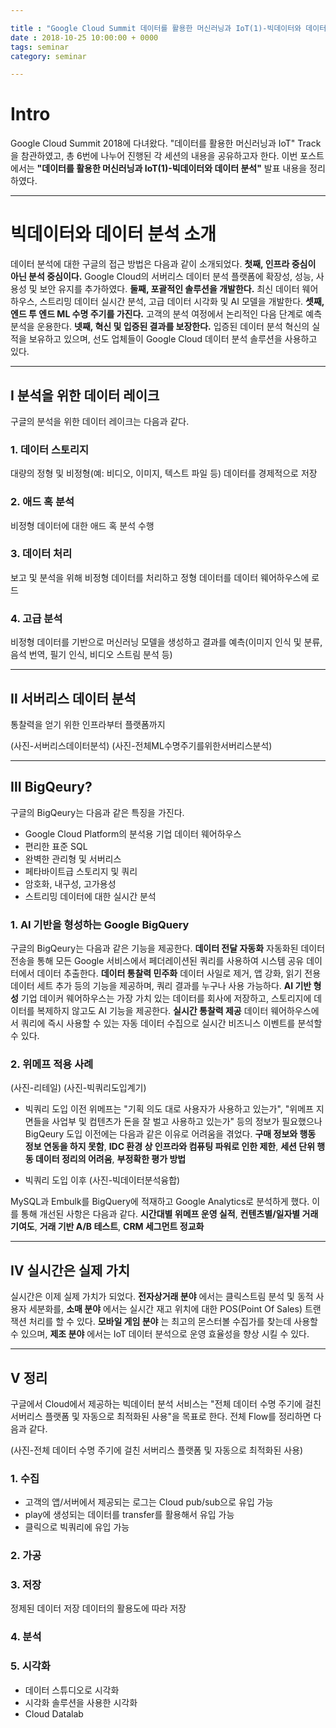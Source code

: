 ```yaml
---

title : "Google Cloud Summit 데이터를 활용한 머신러닝과 IoT(1)-빅데이터와 데이터 분석 소개"
date : 2018-10-25 10:00:00 + 0000
tags: seminar
category: seminar

---
```


# Intro
Google Cloud Summit 2018에 다녀왔다. "데이터를 활용한 머신러닝과 IoT" Track을 참관하였고, 총 6번에 나누어 진행된 각 세션의 내용을 공유하고자 한다. 이번 포스트에서는 **"데이터를 활용한 머신러닝과 IoT(1)-빅데이터와 데이터 분석"** 발표 내용을 정리하였다.

***

# 빅데이터와 데이터 분석 소개
데이터 분석에 대한 구글의 접근 방법은 다음과 같이 소개되었다. **첫째, 인프라 중심이 아닌 분석 중심이다.** Google Cloud의 서버리스 데이터 분석 플랫폼에 확장성, 성능, 사용성 및 보안 유지를 추가하였다. **둘째, 포괄적인 솔루션을 개발한다.** 최신 데이터 웨어하우스, 스트리밍 데이터 실시간 분석, 고급 데이터 시각화 및 AI 모델을 개발한다. **셋째, 엔드 투 엔드 ML 수명 주기를 가진다.** 고객의 분석 여정에서 논리적인 다음 단계로 예측 분석을 운용한다. **넷째, 혁신 및 입증된 결과를 보장한다.** 입증된 데이터 분석 혁신의 실적을 보유하고 있으며, 선도 업체들이 Google Cloud 데이터 분석 솔루션을 사용하고 있다.

***

## Ⅰ 분석을 위한 데이터 레이크
구글의 분석을 위한 데이터 레이크는 다음과 같다.

### 1. 데이터 스토리지
대량의 정형 및 비정형(예: 비디오, 이미지, 텍스트 파일 등) 데이터를 경제적으로 저장

### 2. 애드 혹 분석
비정형 데이터에 대한 애드 혹 분석 수행

### 3. 데이터 처리
보고 및 분석을 위해 비정형 데이터를 처리하고 정형 데이터를 데이터 웨어하우스에 로드

### 4. 고급 분석
비정형 데이터를 기반으로 머신러닝 모델을 생성하고 결과를 예측(이미지 인식 및 분류, 음석 번역, 필기 인식, 비디오 스트림 분석 등)

***

## Ⅱ 서버리스 데이터 분석
통찰력을 얻기 위한 인프라부터 플랫폼까지

(사진-서버리스데이터분석)
(사진-전체ML수명주기를위한서버리스분석)

***

## Ⅲ BigQeury?
구글의 BigQeury는 다음과 같은 특징을 가진다.
- Google Cloud Platform의 분석용 기업 데이터 웨어하우스
- 편리한 표준 SQL
- 완벽한 관리형 및 서버리스
- 페타바이트급 스토리지 및 쿼리
- 암호화, 내구성, 고가용성
- 스트리밍 데이터에 대한 실시간 분석

### 1. AI 기반을 형성하는 Google BigQuery
구글의 BigQeury는 다음과 같은 기능을 제공한다. **데이터 전달 자동화** 자동화된 데이터 전송을 통해 모든 Google 서비스에서 페더레이션된 쿼리를 사용하여 시스템 공유 데이터에서 데이터 추출한다. **데이터 통찰력 민주화** 데이터 사일로 제거, 앱 강화, 읽기 전용 데이터 세트 추가 등의 기능을 제공하며, 쿼리 결과를 누구나 사용 가능하다. **AI 기반 형성** 기업 데이커 웨어하우스는 가장 가치 있는 데이터를 회사에 저장하고, 스토리지에 데이터를 복제하지 않고도 AI 기능을 제공한다. **실시간 통찰력 제공** 데이터 웨어하우스에서 쿼리에 즉시 사용할 수 있는 자동 데이터 수집으로 실시간 비즈니스 이벤트를 분석할 수 있다.

### 2. 위메프 적용 사례

(사진-리테일)
(사진-빅쿼리도입계기)

- 빅쿼리 도입 이전
위메프는 "기획 의도 대로 사용자가 사용하고 있는가", "위메프 지면들을 사업부 및 컴텐츠가 돈을 잘 벌고 사용하고 있는가" 등의 정보가 필요했으나 BigQeury 도입 이전에는 다음과 같은 이유로 어려움을 겪었다.
**구매 정보와 행동 정보 연동을 하지 못함**, **IDC 환경 상 인프라와 컴퓨팅 파워로 인한 제한**, **세션 단위 행동 데이터 정리의 어려움**, **부정확한 평가 방법**

- 빅쿼리 도입 이후
(사진-빅데이터분석융합)

MySQL과 Embulk를 BigQuery에 적재하고 Google Analytics로 분석하게 했다. 이를 통해 개선된 사항은 다음과 같다. **시간대별 위메프 운영 실적**, **컨텐츠별/일자별 거래 기여도**, **거래 기반 A/B 테스트**, **CRM 세그먼트 정교화**

***

## Ⅳ 실시간은 실제 가치
실시간은 이제 실제 가치가 되었다. **전자상거래 분야** 에서는 클릭스트림 분석 및 동적 사용자 세분화를, **소매 분야** 에서는 실시간 재고 위치에 대한 POS(Point Of Sales) 트랜잭션 처리를 할 수 있다. **모바일 게임 분야** 는 최고의 몬스터볼 수집가를 찾는데 사용할 수 있으며, **제조 분야** 에서는 IoT 데이터 분석으로 운영 효율성을 향상 시킬 수 있다.

***

## Ⅴ 정리
구글에서 Cloud에서 제공하는 빅데이터 분석 서비스는 "전체 데이터 수명 주기에 걸친 서버리스 플랫폼 및 자동으로 최적화된 사용"을 목표로 한다. 전체 Flow를 정리하면 다음과 같다.

(사진-전체 데이터 수명 주기에 걸친 서버리스 플랫폼 및 자동으로 최적화된 사용)

### 1. 수집
- 고객의 앱/서버에서 제공되는 로그는 Cloud pub/sub으로 유입 가능
- play에 생성되는 데이터를 transfer를 활용해서 유입 가능
- 클릭으로 빅쿼리에 유입 가능

### 2. 가공

### 3. 저장
정제된 데이터 저장
데이터의 활용도에 따라 저장

### 4. 분석

### 5. 시각화
- 데이터 스튜디오로 시각화
- 시각화 솔루션을 사용한 시각화
- Cloud Datalab
